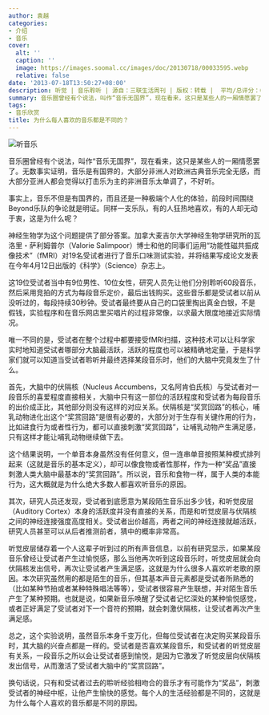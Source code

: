 ```yaml
---
author: 袁越
categories:
- 介绍
- 音乐
cover:
  alt: ''
  caption: ''
  image: https://images.soomal.cc/images/doc/20130718/00033595.webp
  relative: false
date: '2013-07-18T13:50:27+08:00'
description: 听觉 | 音乐聆听 | 源自：三联生活周刊 | 版权：转载 |  平均/总评分：09.21/258
summary: 音乐圈曾经有个说法，叫作“音乐无国界”，现在看来，这只是某些人的一厢情愿罢了。无数事实证明，音乐是有国界的，大部分非洲人对欧洲古典音乐完全无感，而大部分亚洲人都会觉得以打击乐为主的非洲音乐太单调了，不好听。事实上，音乐不但是有国界的，而且还是一种极端个人化的体验……
tags:
- 音乐欣赏
title: 为什么每人喜欢的音乐都是不同的？
---
```


![听音乐](https://images.soomal.cc/images/doc/20130718/00033595.webp)





音乐圈曾经有个说法，叫作“音乐无国界”，现在看来，这只是某些人的一厢情愿罢了。无数事实证明，音乐是有国界的，大部分非洲人对欧洲古典音乐完全无感，而大部分亚洲人都会觉得以打击乐为主的非洲音乐太单调了，不好听。

事实上，音乐不但是有国界的，而且还是一种极端个人化的体验，前段时间围绕Beyond乐队的争论就是明证。同样一支乐队，有的人狂热地喜欢，有的人却无动于衷，这是为什么呢？

神经生物学为这个问题提供了部分答案。加拿大麦吉尔大学神经生物学研究所的瓦洛里・萨利姆普尔（Valorie Salimpoor）博士和他的同事们运用“功能性磁共振成像技术”（fMRI）对19名受试者进行了音乐口味测试实验，并将结果写成论文发表在今年4月12日出版的《科学》（Science）杂志上。

这19位受试者当中有9位男性、10位女性，研究人员先让他们分别聆听60段音乐，然后采用竞拍的方式为每段音乐定价，最后出钱购买。这些音乐都是受试者以前从没听过的，每段持续30秒钟。受试者最终要从自己的口袋里掏出真金白银，不是假钱，实验程序和在音乐网店里买唱片的过程非常像，以求最大限度地接近实际情况。

唯一不同的是，受试者在整个过程中都要接受fMRI扫描，这种技术可以让科学家实时地知道受试者哪部分大脑最活跃，活跃的程度也可以被精确地定量，于是科学家们就可以知道当受试者聆听并最终选择某段音乐时，他们的大脑中究竟发生了什么。

首先，大脑中的伏隔核（Nucleus Accumbens，又名阿肯伯氏核）与受试者对一段音乐的喜爱程度直接相关，大脑中只有这一部位的活跃程度和受试者为每段音乐的出价成正比，其他部分则没有这样的对应关系。伏隔核是“奖赏回路”的核心，哺乳动物进化出这个“奖赏回路”是很有必要的，大部分对于生存有关键作用的行为，比如进食行为或者性行为，都可以直接刺激“奖赏回路”，让哺乳动物产生满足感，只有这样才能让哺乳动物继续做下去。

这个结果说明，一个单音本身虽然没有任何意义，但一连串单音按照某种模式排列起来（这就是音乐的基本定义），却可以像食物或者性那样，作为一种“奖品”直接刺激人类大脑中最基本的“奖赏回路”。所以说，音乐和食物一样，属于人类的本能行为，这大概就是为什么绝大多数人都喜欢听音乐的原因。

其次，研究人员还发现，受试者到底愿意为某段陌生音乐出多少钱，和听觉皮层（Auditory Cortex）本身的活跃度并没有直接的关系，而是和听觉皮层与伏隔核之间的神经连接强度高度相关。受试者出价越高，两者之间的神经连接就越活跃，研究人员甚至可以从后者推测前者，猜中的概率非常高。

听觉皮层储存着一个人这辈子听到过的所有声音信息，以前有研究显示，如果某段音乐曾经让受试者产生过愉悦感，那么当他再次听到这段音乐时，听觉皮层就会向伏隔核发出信号，再次让受试者产生满足感，这就是为什么很多人喜欢听老歌的原因。本次研究虽然用的都是陌生的音乐，但其基本声音元素都是受试者所熟悉的（比如某种节拍或者某种特殊唱法等等），受试者很容易产生联想，并对陌生音乐产生了某种预期。也就是说，如果新音乐唤醒了受试者记忆深处的某种愉悦感觉，或者正好满足了受试者对下一个音符的预期，就会刺激伏隔核，让受试者再次产生满足感。

总之，这个实验说明，虽然音乐本身千变万化，但每位受试者在决定购买某段音乐时，其大脑的兴奋点都是一样的。受试者是否喜欢某段音乐，和受试者的听觉皮层有关系，一段音乐之所以会让受试者感到愉悦，是因为它激发了听觉皮层向伏隔核发出信号，从而激活了受试者大脑中的“奖赏回路”。

换句话说，只有和受试者过去的聆听经验相吻合的音乐才有可能作为“奖品”，刺激受试者的神经中枢，让他产生愉快的感觉。每个人的生活经验都是不同的，这就是为什么每个人喜欢的音乐都是不同的原因。
